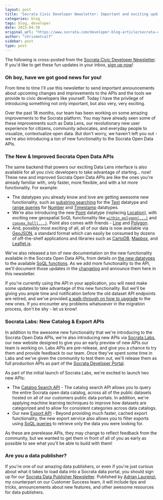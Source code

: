 ```yaml
---
layout: post
title: "Socrata Civic Developer Newsletter: Important and exciting updates about the Socrata Open Data API"
categories: blog
tags: blog, developer
date: 2015-04-30
original_url: "https://www.socrata.com/developer-blog-article/socrata-civic-developer-newsletter-important-and-exciting-updates-about-the-socrata-open-data-api/"
author: "chrismetcalf"
sidebar: post
type: post
---
```


The following is cross-posted from the [Socrata Civic Developer Newsletter](https://tinyletter.com/socrata-developers). If you'd like to get these fun updates in your inbox, [sign up now](https://tinyletter.com/socrata-developers)!

### Oh boy, have we got good news for you!

From time to time I'll use this newsletter to send important announcements about upcoming changes and improvements to the APIs and the tools we provide to civic developers like yourself. Today I have the privilege of introducing something not only important, but also very, very exciting.

Over the past 18 months, our team has been working on some amazing improvements to the Socrata platform. You may have already seen some of these improvements such as Data Lens, our revolutionary new user experience for citizens, community advocates, and everyday people to visualize, contextualize open data. But don't worry, we haven't left you out - we're also introducing a ton of new functionality to the Socrata Open Data APIs.

### The New & Improved Socrata Open Data APIs

The same backend that powers our exciting Data Lens interface is also available for all you civic developers to take advantage of starting... now! These new and improved Socrata Open Data APIs are like the ones you're already familiar with, only faster, more flexible, and with a lot more functionality. For example:

- The datatypes you already know and love are getting awesome new functionality, such as [substring searching](http://dev.socrata.com/docs/functions/like.html) for the [Text](http://dev.socrata.com/docs/datatypes/text.html) datatype and [range queries](http://dev.socrata.com/docs/functions/between.html) for [Number](http://dev.socrata.com/docs/datatypes/number.html) and [Timestamp](http://dev.socrata.com/docs/datatypes/floating_timestamp.html) datatypes.
- We're also introducing the new [Point](http://dev.socrata.com/docs/datatypes/point.html) datatype (replacing [Location](http://dev.socrata.com/docs/datatypes/location.html)), with exciting new geospatial SoQL functionality like [`within_polygon(...)`](http://dev.socrata.com/docs/functions/within_polygon.html) and [`convex_hull(...)`](http://dev.socrata.com/docs/functions/convex_hull.html). Point also comes with friends - [Line](http://dev.socrata.com/docs/datatypes/line.html) and [Polygon](http://dev.socrata.com/docs/datatypes/polygon.html).
- And, possibly most exciting of all, all of our data is now available via [GeoJSON](http://dev.socrata.com/docs/formats/geojson.html), a standard format which can easily be consumed by dozens of off-the-shelf applications and libraries such as [CartoDB](http://cartodb.com/), [Mapbox](https://www.mapbox.com/), and [Leaflet.js](http://leafletjs.com/).

We've also released a ton of new documentation on the new functionality available in the Socrata Open Data APIs, from details on [the new datatypes](http://dev.socrata.com/docs/datatypes/) to the available [SoQL functions](http://dev.socrata.com/docs/functions/index.html). As we add more functionality to the API, we'll document those updates in the [changelog](http://dev.socrata.com/changelog/) and announce them here in this newsletter.

If you're currently using the API in your application, you will need make some updates to take advantage of this new functionality. But we'll be giving you ample time and notification before the old dataset API endpoints are retired, and we've provided [a walk-through on how to upgrade](http://dev.socrata.com/changelog/2015/04/27/new-higher-performance-apis.html) to the new ones. If you encounter any problems whatsoever in the migration process, don't be shy - let us know!

### Socrata Labs: New Catalog & Export APIs

In addition to the awesome new functionality that we're introducing to the Socrata Open Data APIs, we're also introducing new APIs via [Socrata Labs](http://labs.socrata.com/), our new website designed to give you an early preview of new APIs our team is working on. Labs APIs are pre-release, and give you a chance to try them and provide feedback to our team. Once they've spent some time in Labs and we've given the community to test them out, we'll release them as full production APIs as part of the [Socrata Developer Portal](http://dev.socrata.com/).

As part of the initial launch of Socrata Labs, we're excited to launch two new APIs:
- The [Catalog Search API](http://labs.socrata.com/docs/search.html) - The catalog search API allows you to query the entire Socrata open data catalog, across all of the public datasets hosted on all of our customers public data portals. In addition, we're applying machine learning techniques to improve how datasets are categorized and to allow for consistent categories across data catalogs.
- Our new [Export API](http://labs.socrata.com/docs/export.html) - Beyond providing much faster, cached export functionality, the new export service also allows you to filter exports using [SoQL queries](http://dev.socrata.com/docs/queries.html) to retrieve only the data you were looking for.

As these are prerelease APIs, they may change to reflect feedback from the community, but we wanted to get them in front of all of you as early as possible to see what you'll be able to build with them!

### Are you a data publisher?

If you're one of our amazing data publishers, or even if you're just curious about what it takes to load data into a Socrata data portal, you should sign up for our [Socrata Data Publisher Newsletter](https://tinyletter.com/socrata-publishers). Published by [Adrian Laurenzi](https://twitter.com/adrianlaurenzi), my counterpart on our Customer Success team, it will include tips and tricks, announcements about new features, and other awesome resources for data publishers.

